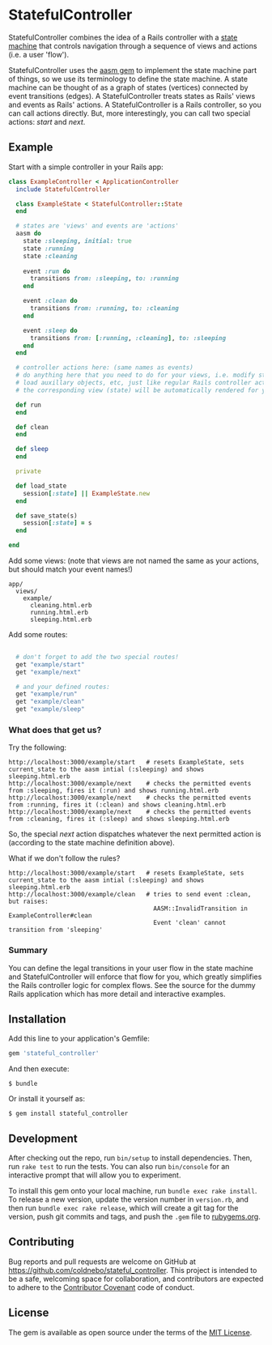 # StatefulController

StatefulController combines the idea of a Rails controller with a [state machine](https://en.wikipedia.org/wiki/Finite-state_machine) 
that controls navigation through a sequence of views and actions (i.e. a user 'flow').

StatefulController uses the [aasm gem](https://github.com/aasm/aasm) to implement the state machine part of things, so we use its
terminology to define the state machine. A state machine can be thought of as a graph of states (vertices) connected by event transitions (edges). 
A StatefulController treats states as Rails' views and events as Rails' actions.  A StatefulController is a Rails controller, so you can call actions directly. But, more interestingly, you can call two special actions: *start* and *next*.

## Example

Start with a simple controller in your Rails app:

```ruby
class ExampleController < ApplicationController
  include StatefulController

  class ExampleState < StatefulController::State
  end

  # states are 'views' and events are 'actions'
  aasm do 
    state :sleeping, initial: true
    state :running
    state :cleaning
    
    event :run do
      transitions from: :sleeping, to: :running
    end

    event :clean do 
      transitions from: :running, to: :cleaning
    end

    event :sleep do 
      transitions from: [:running, :cleaning], to: :sleeping
    end
  end

  # controller actions here: (same names as events)
  # do anything here that you need to do for your views, i.e. modify state
  # load auxillary objects, etc, just like regular Rails controller actions,
  # the corresponding view (state) will be automatically rendered for you.

  def run
  end

  def clean
  end

  def sleep
  end

  private

  def load_state
    session[:state] || ExampleState.new
  end

  def save_state(s)
    session[:state] = s
  end

end
```

Add some views:
(note that views are not named the same as your actions, but should match your event names!)

```
app/
  views/
    example/
      cleaning.html.erb
      running.html.erb
      sleeping.html.erb
```


Add some routes:

```ruby
  
  # don't forget to add the two special routes!
  get "example/start"
  get "example/next"

  # and your defined routes:
  get "example/run"
  get "example/clean"
  get "example/sleep"
```


### What does that get us?

Try the following:

```
http://localhost:3000/example/start   # resets ExampleState, sets current_state to the aasm intial (:sleeping) and shows sleeping.html.erb
http://localhost:3000/example/next    # checks the permitted events from :sleeping, fires it (:run) and shows running.html.erb
http://localhost:3000/example/next    # checks the permitted events from :running, fires it (:clean) and shows cleaning.html.erb
http://localhost:3000/example/next    # checks the permitted events from :cleaning, fires it (:sleep) and shows sleeping.html.erb

```

So, the special *next* action dispatches whatever the next permitted action is (according to the state machine definition above).

What if we don't follow the rules?

```
http://localhost:3000/example/start   # resets ExampleState, sets current_state to the aasm intial (:sleeping) and shows sleeping.html.erb
http://localhost:3000/example/clean   # tries to send event :clean, but raises: 
                                        AASM::InvalidTransition in ExampleController#clean
                                        Event 'clean' cannot transition from 'sleeping'
```

### Summary 

You can define the legal transitions in your user flow in the state machine and StatefulController will enforce that flow for you, which 
greatly simplifies the Rails controller logic for complex flows.  See the source for the dummy Rails application which has more detail and
interactive examples.



## Installation

Add this line to your application's Gemfile:

```ruby
gem 'stateful_controller'
```

And then execute:

    $ bundle

Or install it yourself as:

    $ gem install stateful_controller

## Development

After checking out the repo, run `bin/setup` to install dependencies. Then, run `rake test` to run the tests. You can also run `bin/console` for an interactive prompt that will allow you to experiment.

To install this gem onto your local machine, run `bundle exec rake install`. To release a new version, update the version number in `version.rb`, and then run `bundle exec rake release`, which will create a git tag for the version, push git commits and tags, and push the `.gem` file to [rubygems.org](https://rubygems.org).

## Contributing

Bug reports and pull requests are welcome on GitHub at https://github.com/coldnebo/stateful_controller. This project is intended to be a safe, welcoming space for collaboration, and contributors are expected to adhere to the [Contributor Covenant](contributor-covenant.org) code of conduct.


## License

The gem is available as open source under the terms of the [MIT License](http://opensource.org/licenses/MIT).

